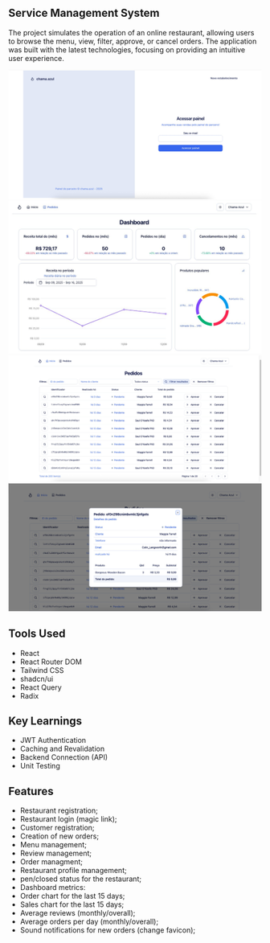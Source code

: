 ## Service Management System

The project simulates the operation of an online restaurant, allowing users to browse the menu, view, filter, approve, or cancel orders. The application was built with the latest technologies, focusing on providing an intuitive user experience.

![Texto alternativo](./src/assets/sign-in.jpg)
![Texto alternativo](./src/assets/Preview.jpg)
![Texto alternativo](./src/assets/pedidos.jpg)
![Texto alternativo](./src/assets/detalhes-do-pedido.jpg)


## Tools Used

- React
- React Router DOM
- Tailwind CSS
- shadcn/ui
- React Query
- Radix

## Key Learnings

- JWT Authentication
- Caching and Revalidation
- Backend Connection (API)
- Unit Testing

## Features

- Restaurant registration;
- Restaurant login (magic link);
- Customer registration;
- Creation of new orders;
- Menu management;
- Review management;
- Order managment;
- Restaurant profile management;
- pen/closed status for the restaurant;
- Dashboard metrics:
- Order chart for the last 15 days;
- Sales chart for the last 15 days;
- Average reviews (monthly/overall);
- Average orders per day (monthly/overall);
- Sound notifications for new orders (change favicon);